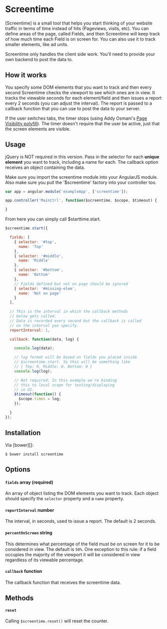 Screentime
==========

[Screentime] is a small tool that helps you start thinking of your website traffic in terms of time instead of hits (Pageviews, visits, etc). You can define areas of the page, called Fields, and then Screentime will keep track of how much time each Field is on screen for. You can also use it to track smaller elements, like ad units.

Screentime only handles the client side work. You'll need to provide your own backend to post the data to.

## How it works
You specify some DOM elements that you want to track and then every second Screentime checks the viewport to see which ones are in view. It tracks the viewable seconds for each element/field and then issues a report every 2 seconds (you can adjust the interval). The report is passed to a callback function that you can use to post the data to your server.

If the user switches tabs, the timer stops (using Addy Osmani's [Page Visibility polyfill](https://github.com/addyosmani/visibly.js)). The timer doesn't require that the user be active, just that the screen elements are visible.

## Usage
jQuery is NOT required in this version. Pass in the selector for each **unique element** you want to track, including a name for each. The callback option receives an object containing the data.

Make sure you import the screentime module into your AngularJS module. Also make sure you pull the '$screentime' factory into your controller too.

```javascript
var app = angular.module('exampleApp', ['screentime']);

app.controller('MainCtrl', function($screentime, $scope, $timeout) {

}
```

From here you can simply call $starttime.start.

```javascript
$screentime.start({

  fields: [
    { selector: '#top',
      name: 'Top'
    },
    { selector: '#middle',
      name: 'Middle'
    },
    { selector: '#bottom',
      name: 'Bottom'
    },
    // Fields defined but not on page should be ignored
    { selector: '#missing-elem',
      name: 'Not on page'
    }
  ],

  // This is the interval in which the callback methods
  // below gets called.
  // Data is recorded every second but the callback is called
  // on the interval you specify.
  reportInterval: 1,

  callback: function(data, log) {

    console.log(data);

    // log format will be based on fields you placed inside
    // $screentime.start. So this will be something like
    // { Top: 0, Middle: 0, Bottom: 0 }
    console.log(log);

    // Not required: In this example we're binding
    // this to local scope for testing/displaying
    // in UI.
    $timeout(function() {
      $scope.times = log;
    });

  }
});
```

## Installation

Via [bower][]:

	$ bower install screentime

## Options
#### `fields` array (required)
An array of object listing the DOM elements you want to track. Each object should specify the `selector` property and a `name` property.

#### `reportInterval` number
The interval, in seconds, used to issue a report. The default is 2 seconds.

#### `percentOnScreen` string
This determines what percentage of the field must be on screen for it to be considered in view. The default is `50%`. One exception to this rule: if a field occupies the majority of the viewport it will be considered in view regardless of its viewable percentage.

#### `callback` function
The callback function that receives the screentime data.

## Methods
#### `reset`
Calling `$screentime.reset()` will reset the counter.
